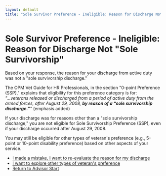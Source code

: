 ```yaml
---
layout: default
title: "Sole Survivor Preference - Ineligible: Reason for Discharge Not "Sole Survivorship""
---
```


# Sole Survivor Preference - Ineligible: Reason for Discharge Not "Sole Survivorship"

Based on your response, the reason for your discharge from active duty was not a "sole survivorship discharge."

The OPM Vet Guide for HR Professionals, in the section "0-point Preference (SSP)," explains that eligibility for this preference category is for:
*"...veterans released or discharged from a period of active duty from the armed forces, after August 29, 2008, **by reason of a “sole survivorship discharge.”**"* (emphasis added)

If your discharge was for reasons other than a "sole survivorship discharge," you are not eligible for Sole Survivorship Preference (SSP), even if your discharge occurred after August 29, 2008.

You may still be eligible for other types of veteran's preference (e.g., 5-point or 10-point disability preference) based on other aspects of your service.

*   [I made a mistake, I want to re-evaluate the reason for my discharge](./ownservice_ssp_checkdd214_reason.md)
*   [I want to explore other types of veteran's preference](./ownservice_nodisability_nossps_checkserviceperiod.md)
*   [Return to Advisor Start](./start.md)
